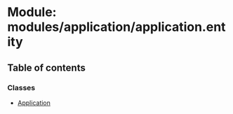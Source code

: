 # Module: modules/application/application.entity

## Table of contents

### Classes

- [Application](../classes/modules_application_application_entity.Application.md)

